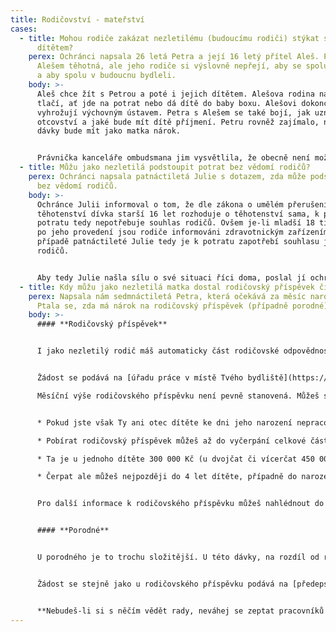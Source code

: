 ```yaml
---
title: Rodičovství - mateřství
cases:
  - title: Mohou rodiče zakázat nezletilému (budoucímu rodiči) stýkat se se svým
      dítětem?
    perex: Ochránci napsala 26 letá Petra a její 16 letý přítel Aleš. Petra je s
      Alešem těhotná, ale jeho rodiče si výslovně nepřejí, aby se spolu stýkali
      a aby spolu v budoucnu bydleli.
    body: >-
      Aleš chce žít s Petrou a poté i jejich dítětem. Alešova rodina na Petru
      tlačí, ať jde na potrat nebo dá dítě do baby boxu. Alešovi dokonce
      vyhrožují výchovným ústavem. Petra s Alešem se také bojí, jak uznat
      otcovství a jaké bude mít dítě příjmení. Petru rovněž zajímalo, na jaké
      dávky bude mít jako matka nárok.


      Právnička kanceláře ombudsmana jim vysvětlila, že obecně není možné, aby rodiče Alešovi zakázali se s Petrou a dítětem do budoucna vídat a stýkat. Otcovství je u nezletilého možné prohlásit před soudem s tím, že účast Alešových rodičů není nutná. Soud také může Alešovi přiznat ve vztahu k péči o dítě rodičovskou odpovědnost. Potřebné informace by měl oběma budoucím rodičům poskytnout místně příslušný orgán sociálně-právní ochrany dětí (OSPOD). O pomoc lze žádat i bez vědomí rodičů nebo jiných osob odpovědných za výchovu dítěte. O dávkách by se Petra měla informovat na Úřadu práce.
  - title: Můžu jako nezletilá podstoupit potrat bez vědomí rodičů?
    perex: Ochránci napsala patnáctiletá Julie s dotazem, zda může podstoupit potrat
      bez vědomí rodičů.
    body: >-
      Ochránce Julii informoval o tom, že dle zákona o umělém přerušení
      těhotenství dívka starší 16 let rozhoduje o těhotenství sama, k provedení
      potratu tedy nepotřebuje souhlas rodičů. Ovšem je-li mladší 18 ti let, tak
      po jeho provedení jsou rodiče informováni zdravotnickým zařízením. V
      případě patnáctileté Julie tedy je k potratu zapotřebí souhlasu jejích
      rodičů.


      Aby tedy Julie našla sílu o své situaci říci doma, poslal jí ochránce kontakty na organizace, které ženám a dívkám v těchto případech pomáhají. Seznam poraden pro ženy a dívky je dostupný na [www.poradnaprozeny.eu](http://www.poradnaprozeny.eu/) . Pomáhají v obtížných životních situacích vzniklých (nejen) těhotenstvím. Všechny jejich služby jsou zdarma a zachovává se tu naprostá diskrétnost. Volat lze na krizovou linku 603 210 999.
  - title: Kdy můžu jako nezletilá matka dostal rodičovský příspěvek či porodné?
    perex: Napsala nám sedmnáctiletá Petra, která očekává za měsíc narození syna.
      Ptala se, zda má nárok na rodičovský příspěvek (případně porodné).
    body: >-
      #### **Rodičovský příspěvek**


      I jako nezletilý rodič máš automaticky část rodičovské odpovědnosti spočívající v povinnosti a práva péče o dítě. Ostatní složky rodičovské odpovědnosti (zastupování dítěte, správa jeho jmění) jsou pozastaveny až do nabytí plné svéprávnosti, tedy zpravidla do 18. narozenin. **Abys mohla jako nezletilá sama požádat o rodičovský příspěvek či porodné, musí Ti být alespoň 16 let. V opačném případě za Tebe musí požádat zákonný zástupce, nejčastěji rodič.**


      Žádost se podává na [úřadu práce v místě Tvého bydliště](https://www.uradprace.cz/web/cz/krajske-pobocky) (můžeš podat osobně, nebo poslat poštou). Je potřeba k tomu použít předepsaný formulář. Ten získáš buď přímo na úřadu práce, nebo si je můžeš stáhnout [zde](https://www.mpsv.cz/web/cz/-/zadost-o-rodicovsky-prispevek).

      Měsíční výše rodičovského příspěvku není pevně stanovená. Můžeš si ji zvolit podle toho, jak Ti to bude vyhovovat. 


      * Pokud jste však Ty ani otec dítěte ke dni jeho narození nepracovali, můžeš čerpat maximálně 10 000 Kč měsíčně. 

      * Pobírat rodičovský příspěvek můžeš až do vyčerpání celkové částky. 

      * Ta je u jednoho dítěte 300 000 Kč (u dvojčat či vícerčat 450 000 Kč). 

      * Čerpat ale můžeš nejpozději do 4 let dítěte, případně do narození dalšího dítěte. 


      Pro další informace k rodičovského příspěvku můžeš nahlédnout do našeho [informačního letáku](https://www.ochrance.cz/letaky/rodicovsky-prispevek/rodicovsky-prispevek.pdf).


      #### **Porodné**


      U porodného je to trochu složitější. U této dávky, na rozdíl od rodičovského příspěvku, úřad práce zjišťuje výši příjmů. Bude tak záležet na tom, zda žiješ s dítětem sama, nebo zda bydlíš s přítelem nebo s rodiči. Pokud úřad práce vyhodnotí, že máš na porodné nárok, dostaneš **13 000 Kč**. Tato dávka se vyplatí **pouze jednou**. 


      Žádost se stejně jako u rodičovského příspěvku podává na [předepsaném formuláři](https://www.mpsv.cz/web/cz/-/zadost-o-porodne) na úřadu práce.


      **Nebudeš-li si s něčím vědět rady, neváhej se zeptat pracovníků či pracovnic na úřadu práce. Poradí Ti. V případě problémů napiš klidně i [nám](https://deti.ochrance.cz/kdo/jak/).**
---
```

